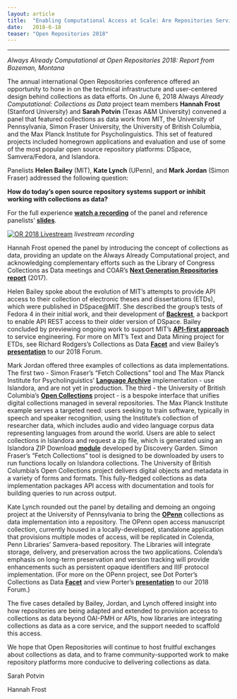```yaml
---
layout: article
title:  "Enabling Computational Access at Scale: Are Repositories Serving Collections as Data?"
date:   2018-6-18 
teaser: "Open Repositories 2018"
---
```

---
*Always Already Computational at Open Repositories 2018: Report from Bozeman, Montana*

The annual international Open Repositories conference offered an opportunity to hone in on the technical infrastructure and user-centered design behind collections as data efforts. On June 6, 2018 Always *Already Computational: Collections as Data* project team members **Hannah Frost** (Stanford University) and **Sarah Potvin** (Texas A&M University) convened a panel that featured collections as data work from MIT, the University of Pennsylvania, Simon Fraser University, the University of British Columbia, and the Max Planck Institute for Psycholinguistics. This set of featured projects included homegrown applications and evaluation and use of some of the most popular open source repository platforms: DSpace, Samvera/Fedora, and Islandora. 

Panelists **Helen Bailey** (MIT), **Kate Lynch** (UPenn), and **Mark Jordan** (Simon Fraser) addressed the following question: 

**How do today’s open source repository systems support or inhibit working with collections as data?**

For the full experience [**watch a recording**](https://youtu.be/2_3gc-_TBL8?t=9793) of the panel and reference panelists’ [**slides**](https://docs.google.com/presentation/d/1ZEqH9XGGLGps_wR4lILfb580twYkEzBA14Att63SWlM/edit?usp=sharing). 

[![OR 2018 Livestream](http://collectionsasdata.github.io/or_2018.png)](https://youtu.be/2_3gc-_TBL8?t=9793)
*livestream recording*

Hannah Frost opened the panel by introducing the concept of collections as data, providing an update on the Always Already Computational project, and acknowledging complementary efforts such as the Library of Congress Collections as Data meetings and COAR’s [**Next Generation Repositories report**](https://www.coar-repositories.org/files/NGR-Final-Formatted-Report-cc.pdf) (2017). 

Helen Bailey spoke about the evolution of MIT’s attempts to provide API access to their collection of electronic theses and dissertations (ETDs), which were published in DSpace@MIT. She described the group’s tests of Fedora 4 in their initial work, and their development of [**Backrest**](https://github.com/MITLibraries/backrest), a backport to enable API REST access to their older version of DSpace. Bailey concluded by previewing ongoing work to support MIT’s [**API-first approach**](https://future-of-libraries.mit.edu/) to service engineering. For more on MIT’s Text and Data Mining project for ETDs, see Richard Rodgers’s Collections as Data [**Facet**](https://collectionsasdata.github.io/facet1/) and view Bailey’s [**presentation**](https://youtu.be/ENaPV2XmO9I?t=10651) to our 2018 Forum.

Mark Jordan offered three examples of collections as data implementations. The first two - Simon Fraser’s “Fetch Collections” tool and The Max Planck Institute for Psycholinguistics’ [**Language Archive**](https://archive.mpi.nl/) implementation - use Islandora, and are not yet in production. The third - the University of British Columbia’s [**Open Collections**](https://open.library.ubc.ca/) project - is a bespoke interface that unifies digital collections managed in several repositories. The Max Planck Institute example serves a targeted need: users seeking to train software, typically in speech and speaker recognition, using the Institute’s collection of researcher data, which includes audio and video language corpus data representing languages from around the world. Users are able to select collections in Islandora and request a zip file, which is generated using an Islandora ZIP Download [**module**](https://github.com/discoverygarden/islandora_zip_download) developed by Discovery Garden. Simon Fraser’s “Fetch Collections” tool is designed to be downloaded by users to run functions locally on Islandora collections. The University of British Columbia’s Open Collections project delivers digital objects and metadata in a variety of forms and formats. This fully-fledged collections as data implementation packages API access with documentation and tools for building queries to run across output. 

Kate Lynch rounded out the panel by detailing and demoing an ongoing project at the University of Pennsylvania to bring the [**OPenn**](http://openn.library.upenn.edu/) collections as data implementation into a repository. The OPenn open access manuscript collection, currently housed in a locally-developed, standalone application that provisions multiple modes of access, will be replicated in Colenda, Penn Libraries’ Samvera-based repository. The Libraries will integrate storage, delivery, and preservation across the two applications. Colenda’s emphasis on long-term preservation and version tracking will provide enhancements such as persistent opaque identifiers and IIIF protocol implementation. (For more on the OPenn project, see Dot Porter’s Collections as Data [**Facet**](https://collectionsasdata.github.io/facet5/) and view Porter’s [**presentation**](https://youtu.be/ENaPV2XmO9I?t=2396) to our 2018 Forum.)

The five cases detailed by Bailey, Jordan, and Lynch offered insight into how repositories are being adapted and extended to provision access to collections as data beyond OAI-PMH or APIs, how libraries are integrating collections as data as a core service, and the support needed to scaffold this access. 

We hope that Open Repositories will continue to host fruitful exchanges about collections as data, and to frame community-supported work to make repository platforms more conducive to delivering collections as data.

Sarah Potvin

Hannah Frost
